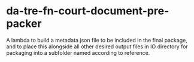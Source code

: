 # da-tre-fn-court-document-pre-packer

A lambda to build a metadata json file to be included in the final package, and to place this alongside all other desired output files in IO directory for packaging into a subfolder named according to reference.
